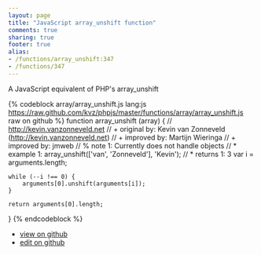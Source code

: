 ```yaml
---
layout: page
title: "JavaScript array_unshift function"
comments: true
sharing: true
footer: true
alias:
- /functions/array_unshift:347
- /functions/347
---
```

A JavaScript equivalent of PHP's array_unshift

{% codeblock array/array_unshift.js lang:js https://raw.github.com/kvz/phpjs/master/functions/array/array_unshift.js raw on github %}
function array_unshift (array) {
    // http://kevin.vanzonneveld.net
    // +   original by: Kevin van Zonneveld (http://kevin.vanzonneveld.net)
    // +   improved by: Martijn Wieringa
    // +   improved by: jmweb
    // %        note 1: Currently does not handle objects
    // *     example 1: array_unshift(['van', 'Zonneveld'], 'Kevin');
    // *     returns 1: 3
    var i = arguments.length;

    while (--i !== 0) {
        arguments[0].unshift(arguments[i]);
    }

    return arguments[0].length;
}
{% endcodeblock %}

 - [view on github](https://github.com/kvz/phpjs/blob/master/functions/array/array_unshift.js)
 - [edit on github](https://github.com/kvz/phpjs/edit/master/functions/array/array_unshift.js)
